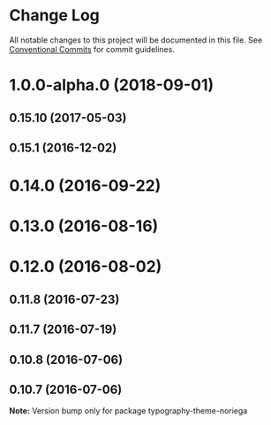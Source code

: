 # Change Log

All notable changes to this project will be documented in this file.
See [Conventional Commits](https://conventionalcommits.org) for commit guidelines.

<a name="1.0.0-alpha.0"></a>
# 1.0.0-alpha.0 (2018-09-01)



<a name="0.15.10"></a>
## 0.15.10 (2017-05-03)



<a name="0.15.1"></a>
## 0.15.1 (2016-12-02)



<a name="0.14.0"></a>
# 0.14.0 (2016-09-22)



<a name="0.13.0"></a>
# 0.13.0 (2016-08-16)



<a name="0.12.0"></a>
# 0.12.0 (2016-08-02)



<a name="0.11.8"></a>
## 0.11.8 (2016-07-23)



<a name="0.11.7"></a>
## 0.11.7 (2016-07-19)



<a name="0.10.8"></a>
## 0.10.8 (2016-07-06)



<a name="0.10.7"></a>
## 0.10.7 (2016-07-06)

**Note:** Version bump only for package typography-theme-noriega
